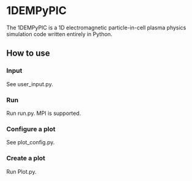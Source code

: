 # 1DEMPyPIC
The 1DEMPyPIC is a 1D electromagnetic particle-in-cell plasma physics simulation code written entirely in Python.
## How to use
### Input
See user_input.py.
### Run
Run run.py. MPI is supported.
### Configure a plot
See plot_config.py. 
### Create a plot
Run Plot.py.
